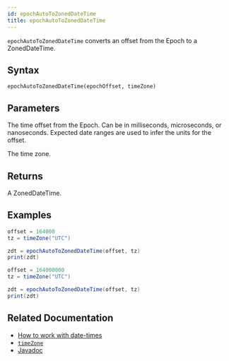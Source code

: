 ```yaml
---
id: epochAutoToZonedDateTime
title: epochAutoToZonedDateTime
---
```


`epochAutoToZonedDateTime` converts an offset from the Epoch to a ZonedDateTime.

## Syntax

```
epochAutoToZonedDateTime(epochOffset, timeZone)
```

## Parameters

<ParamTable>
<Param name="epochOffset" type="long">

The time offset from the Epoch. Can be in milliseconds, microseconds, or nanoseconds. Expected date ranges are used to infer the units for the offset.

</Param>
<Param name="timeZone" type="TimeZoneId">

The time zone.

</Param>
</ParamTable>

## Returns

A ZonedDateTime.

## Examples

```groovy order=null
offset = 164000
tz = timeZone("UTC")

zdt = epochAutoToZonedDateTime(offset, tz)
print(zdt)
```

```groovy order=null
offset = 164000000
tz = timeZone("UTC")

zdt = epochAutoToZonedDateTime(offset, tz)
print(zdt)
```

## Related Documentation

- [How to work with date-times](../../../how-to-guides/work-with-date-time.md)
- [`timeZone`](./timeZone.md)
- [Javadoc](https://deephaven.io/core/javadoc/io/deephaven/time/DateTimeUtils.html#epochAutoToZonedDateTime)

